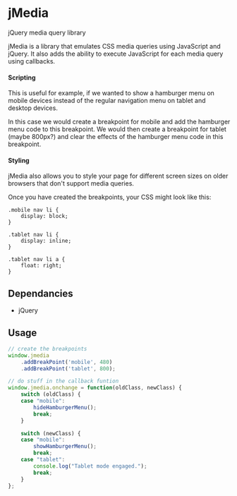jMedia
======

jQuery media query library

jMedia is a library that emulates CSS media queries using JavaScript and
jQuery. It also adds the ability to execute JavaScript for each media
query using callbacks.

#### Scripting
This is useful for example, if we wanted to show a hamburger menu on mobile
devices instead of the regular navigation menu on tablet and desktop devices.

In this case we would create a breakpoint for mobile and add the hamburger
menu code to this breakpoint.
We would then create a breakpoint for tablet (maybe 800px?) and clear the
effects of the hamburger menu code in this breakpoint.

#### Styling
jMedia also allows you to style your page for different screen sizes on older
browsers that don't support media queries.

Once you have created the breakpoints, your CSS might look like this:
```
.mobile nav li {
    display: block;
}

.tablet nav li {
    display: inline;
}

.tablet nav li a {
    float: right;
}
```

## Dependancies
- jQuery

## Usage

```javascript
// create the breakpoints
window.jmedia
    .addBreakPoint('mobile', 480)
    .addBreakPoint('tablet', 800);

// do stuff in the callback funtion
window.jmedia.onchange = function(oldClass, newClass) {
    switch (oldClass) {
    case "mobile":
        hideHamburgerMenu();
        break;
    }

    switch (newClass) {
    case "mobile":
        showHamburgerMenu();
        break;
    case "tablet":
        console.log("Tablet mode engaged.");
        break;
    }
};
```

